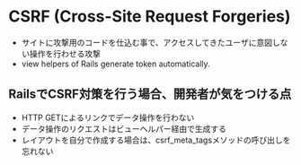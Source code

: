 # CSRF (Cross-Site Request Forgeries)
- サイトに攻撃用のコードを仕込む事で、アクセスしてきたユーザに意図しない操作を行わせる攻撃
- view helpers of Rails generate token automatically.
## RailsでCSRF対策を行う場合、開発者が気をつける点
- HTTP GETによるリンクでデータ操作を行わない
- データ操作のリクエストはビューヘルパー経由で生成する
- レイアウトを自分で作成する場合は、csrf_meta_tagsメソッドの呼び出しを忘れない
